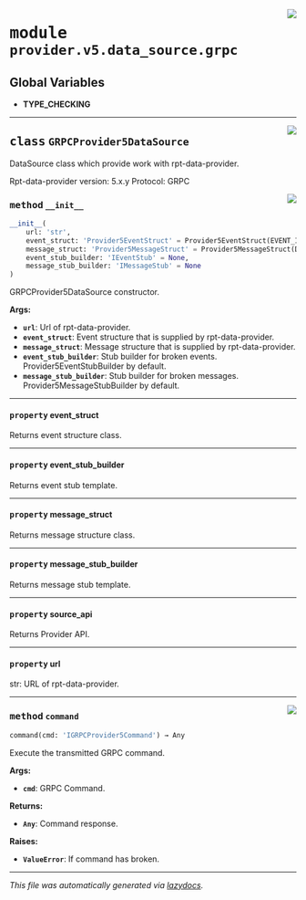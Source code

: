 <!-- markdownlint-disable -->

<a href="../../th2_data_services/provider/v5/data_source/grpc.py#L0"><img align="right" style="float:right;" src="https://img.shields.io/badge/-source-cccccc?style=flat-square"></a>

# <kbd>module</kbd> `provider.v5.data_source.grpc`




**Global Variables**
---------------
- **TYPE_CHECKING**


---

<a href="../../th2_data_services/provider/v5/data_source/grpc.py#L43"><img align="right" style="float:right;" src="https://img.shields.io/badge/-source-cccccc?style=flat-square"></a>

## <kbd>class</kbd> `GRPCProvider5DataSource`
DataSource class which provide work with rpt-data-provider. 

Rpt-data-provider version: 5.x.y Protocol: GRPC 

<a href="../../th2_data_services/provider/v5/data_source/grpc.py#L50"><img align="right" style="float:right;" src="https://img.shields.io/badge/-source-cccccc?style=flat-square"></a>

### <kbd>method</kbd> `__init__`

```python
__init__(
    url: 'str',
    event_struct: 'Provider5EventStruct' = Provider5EventStruct(EVENT_ID='eventId', PARENT_EVENT_ID='parentEventId', STATUS='successful', NAME='eventName', TYPE='type', BATCH_ID='batchId', IS_BATCHED='isBatched', EVENT_TYPE='eventType', END_TIMESTAMP='endTimestamp', START_TIMESTAMP='startTimestamp', ATTACHED_MESSAGES_IDS='attachedMessageIds', BODY='body'),
    message_struct: 'Provider5MessageStruct' = Provider5MessageStruct(DIRECTION='direction', SESSION_ID='sessionId', MESSAGE_TYPE='messageType', CONNECTION_ID='connectionId', SESSION_ALIAS='sessionAlias', SUBSEQUENCE='subsequence', SEQUENCE='sequence', TIMESTAMP='timestamp', BODY='body', BODY_BASE64='bodyBase64', TYPE='type', MESSAGE_ID='messageId', ATTACHED_EVENT_IDS='attachedEventIds'),
    event_stub_builder: 'IEventStub' = None,
    message_stub_builder: 'IMessageStub' = None
)
```

GRPCProvider5DataSource constructor. 



**Args:**
 
 - <b>`url`</b>:  Url of rpt-data-provider. 
 - <b>`event_struct`</b>:  Event structure that is supplied by rpt-data-provider. 
 - <b>`message_struct`</b>:  Message structure that is supplied by rpt-data-provider. 
 - <b>`event_stub_builder`</b>:  Stub builder for broken events. Provider5EventStubBuilder by default. 
 - <b>`message_stub_builder`</b>:  Stub builder for broken messages. Provider5MessageStubBuilder by default. 


---

#### <kbd>property</kbd> event_struct

Returns event structure class. 

---

#### <kbd>property</kbd> event_stub_builder

Returns event stub template. 

---

#### <kbd>property</kbd> message_struct

Returns message structure class. 

---

#### <kbd>property</kbd> message_stub_builder

Returns message stub template. 

---

#### <kbd>property</kbd> source_api

Returns Provider API. 

---

#### <kbd>property</kbd> url

str: URL of rpt-data-provider. 



---

<a href="../../th2_data_services/provider/v5/data_source/grpc.py#L81"><img align="right" style="float:right;" src="https://img.shields.io/badge/-source-cccccc?style=flat-square"></a>

### <kbd>method</kbd> `command`

```python
command(cmd: 'IGRPCProvider5Command') → Any
```

Execute the transmitted GRPC command. 



**Args:**
 
 - <b>`cmd`</b>:  GRPC Command. 



**Returns:**
 
 - <b>`Any`</b>:  Command response. 



**Raises:**
 
 - <b>`ValueError`</b>:  If command has broken. 




---

_This file was automatically generated via [lazydocs](https://github.com/ml-tooling/lazydocs)._

